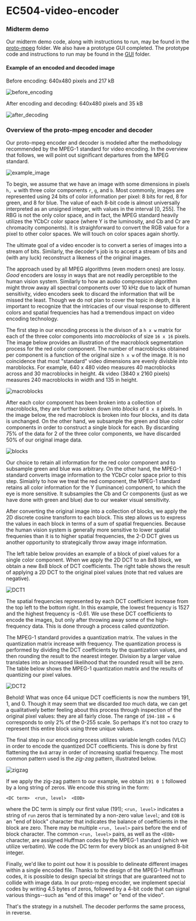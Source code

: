 # EC504-video-encoder

### Midterm demo
Our midterm demo code, along with instructions to run, may be found in the [proto-mpeg](proto-mpeg) folder.
We also have a prototype GUI completed. The prototype code and instructions to run may be found in the [GUI](GUI) folder.

#### Example of an encoded and decoded image

Before encoding: 640x480 pixels and 217 kB

![before_encoding](http://i.imgur.com/allxWlg.jpg)

After encoding and decoding: 640x480 pixels and 35 kB

![after_decoding](http://i.imgur.com/5cVy778.png)

### Overview of the proto-mpeg encoder and decoder
Our proto-mpeg encoder and decoder is modeled after the methodology recommended by the MPEG-1 standard for video encoding. In the overview that follows, we will point out significant departures from the MPEG standard.

![example_image](http://i.imgur.com/gUOViH1.png)

To begin, we assume that we have an image with some dimensions in pixels `h, w` with three color components `r`, `g`, and `b`. Most commonly, images are represented using 24 bits of color information per pixel: 8 bits for red, 8 for green, and 8 for blue. The value of each 8-bit code is almost universally interpreted as an unsigned integer, with values in the interval [0, 255]. The RBG is not the only color space, and in fact, the MPEG standard heavily utilizes the YCbCr color space (where Y is the luminosity, and Cb and Cr are chromacity components). It is straighforward to convert the RGB value for a pixel to other color spaces. We will touch on color spaces again shortly.

The ultimate goal of a video encoder is to convert a series of images into a stream of bits. Similarly, the decoder's job is to accept a stream of bits and (with any luck) reconstruct a likeness of the original images.

The approach used by all MPEG algorithms (even modern ones) are lossy. *Good* encoders are lossy in ways that are not readily perceptible to the human vision system. Similarly to how an audio compression algorithm might throw away all spectral components over 10 kHz due to lack of human sensitivity, video encoders seek to discard the information that will be missed the least. Though we do not plan to cover the topic in depth, it is important to recognize that the intricacies of our visual response to different colors and spatial frequencies has had a tremendous impact on video encoding technology.

The first step in our encoding process is the divison of a `h x w` matrix for each of the three color components into *macroblocks* of size `16 x 16` pixels. The image below provides an illustration of the macroblock segmentation process for the red color component. The number of macroblocks obtained per component is a function of the original size `h x w` of the image. It is no coincidence that most "standard" video dimensions are evenly divisble into maroblocks. For example, 640 x 480 video measures 40 macroblocks across and 30 macroblocks in height. 4k video (3840 x 2160 pixels) measures 240 macroblocks in width and 135 in height.

![macroblocks](http://i.imgur.com/usDrLqX.png)

After each color component has been broken into a collection of macroblocks, they are further broken down into *blocks* of `8 x 8` pixels. In the image below, the red macroblock is broken into four blocks, and its data is unchanged. On the other hand, we subsample the green and blue color components in order to construct a single block for each. By discarding 75% of the data for 2 of the three color components, we have discarded 50% of our original image data.


![blocks](http://i.imgur.com/IOO8dDS.png)

Our choice to retain all information for the red color component and to subsample green and blue was arbitrary. On the other hand, the MPEG-1 standard converts image information to the YCbCr color space prior to this step. Simialrly to how we treat the red component, the MPEG-1 standard retains all color information for the Y (luminance) component, to which the eye is more sensitive. It subsamples the Cb and Cr components (just as we have done with green and blue) due to our weaker visual sensitivity.

After converting the original image into a collection of blocks, we apply the 2D discrete cosine transform to each block. This step allows us to express the values in each block in terms of a sum of spatial frequencies. Because the human vision system is generally more sensitive to lower spatial frequenies than it is to higher spatial frequencies, the 2-D DCT gives us another opportunity to strategically throw away image information.

The left table below provides an example of a block of pixel values for a single color component. When we apply the 2D DCT to an 8x8 block, we obtain a new 8x8 block of DCT coefficients. The right table shows the result of applying a 2D DCT to the original pixel values (note that red values are negative).

![DCT1](http://i.imgur.com/dLHmvAs.png)

The spatial frequencies represented by each DCT coefficient increase from the top left to the bottom right. In this example, the lowest frequency is 1527 and the highest frequency is -0.61. We use these DCT coefficients to encode the images, but only after throwing away some of the high-frequency data. This is done through a process called *quantization*.

The MPEG-1 standard provides a quantization matrix. The values in the quantization matrix increase with frequency. The quantization process is performed by dividing the DCT coefficients by the quantization values, and then rounding the result to the nearest integer. Division by a larger value translates into an increased likelihood that the rounded result will be zero. The table below shows the MPEG-1 quantization matrix and the results of quantizing our pixel values.

![DCT2](http://i.imgur.com/cngmDId.png)

Behold! What was once 64 unique DCT coefficients is now the numbers 191, 1, and 0. Though it may seem that we discarded *too* much data, we can get a qualitatively better feeling about this process through inspection of the original pixel values: they are all fairly close. The range of `194-188 = 6` corresponds to only 2% of the 0-255 scale. So perhaps it's not too crazy to represent this entire block using three unique values.

The final step in our encoding process utilizes variable length codes (VLC) in order to encode the quantized DCT coefficients. This is done by first flattening the `8x8` array in order of increasing spatial frequency. The most common pattern used is the *zig-zag* pattern, illustrated below.

![zigzag](http://i.imgur.com/CWhbc2H.png)

If we apply the zig-zag pattern to our example, we obtain `191 0 1` followed by a long string of zeros. We encode this string in the form:

`<DC term>  <run, level>  <EOB>`

where the DC term is simply our first value (191); ` <run, level> ` indicates a string of `run` zeros that is terminated by a non-zero value `level`; and `EOB` is an "end of block" character that indicates the balance of coefficients in the block are zero. There may be multiple `<run, level>` pairs before the end of block character. The common `<run, level>` pairs, as well as the `<EOB>` character, are assigned Huffman codes by the MPEG-1 standard (which we utilize verbatim). We code the DC term for every block as an unsigned 8-bit integer.

Finally, we'd like to point out how it is possible to delineate different images within a single encoded file. Thanks to the design of the MPEG-1 Huffman codes, it is possible to design special bit strings that are guaranteed not to collide with image data. In our proto-mpeg encoder, we implement special codes by writing 4.5 bytes of zeros, followed by a 4-bit code that can signal various things--such as "end of this image" or "end of the video".

That's the strategy in a nutshell. The decoder performs the same process, in reverse.